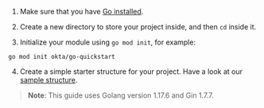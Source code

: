 1. Make sure that you have [Go installed](https://go.dev/dl/).

2. Create a new directory to store your project inside, and then `cd` inside it.

3. Initialize your module using `go mod init`, for example:

```shell
go mod init okta/go-quickstart
```

4. Create a simple starter structure for your project. Have a look at our [sample structure](https://github.com/okta-samples/okta-go-gin-sample).

> **Note**: This guide uses Golang version 1.17.6 and Gin 1.7.7.
